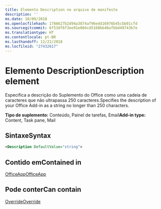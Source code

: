 ```yaml
---
title: Elemento Description no arquivo de manifesto
description: ''
ms.date: 10/09/2018
ms.openlocfilehash: 1786627b2d94a3874af96edd16976b45cbb01cfd
ms.sourcegitcommit: 6f53df6f3ee91e084cd5160bb48afbbd49743b7e
ms.translationtype: HT
ms.contentlocale: pt-BR
ms.lasthandoff: 12/22/2018
ms.locfileid: "27432617"
---
```

# <a name="description-element"></a><span data-ttu-id="ff55a-102">Elemento Description</span><span class="sxs-lookup"><span data-stu-id="ff55a-102">Description element</span></span>

<span data-ttu-id="ff55a-103">Especifica a descrição do Suplemento do Office como uma cadeia de caracteres que não ultrapassa 250 caracteres.</span><span class="sxs-lookup"><span data-stu-id="ff55a-103">Specifies the description of your Office Add-in as a string no longer than 250 characters.</span></span>

<span data-ttu-id="ff55a-104">**Tipo de suplemento:** Conteúdo, Painel de tarefas, Email</span><span class="sxs-lookup"><span data-stu-id="ff55a-104">**Add-in type:** Content, Task pane, Mail</span></span>

## <a name="syntax"></a><span data-ttu-id="ff55a-105">Sintaxe</span><span class="sxs-lookup"><span data-stu-id="ff55a-105">Syntax</span></span>

```XML
<Description DefaultValue="string">
```

## <a name="contained-in"></a><span data-ttu-id="ff55a-106">Contido em</span><span class="sxs-lookup"><span data-stu-id="ff55a-106">Contained in</span></span>

[<span data-ttu-id="ff55a-107">OfficeApp</span><span class="sxs-lookup"><span data-stu-id="ff55a-107">OfficeApp</span></span>](officeapp.md)


## <a name="can-contain"></a><span data-ttu-id="ff55a-108">Pode conter</span><span class="sxs-lookup"><span data-stu-id="ff55a-108">Can contain</span></span>

[<span data-ttu-id="ff55a-109">Override</span><span class="sxs-lookup"><span data-stu-id="ff55a-109">Override</span></span>](override.md)

